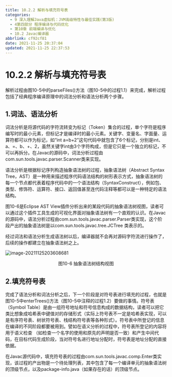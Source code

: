 ```yaml
---
title: 10.2.2 解析与填充符号表
categories:
  - 9 深入理解Java虛拟机：JVM高级特性与最佳实践(第3版)
  - 4第四部分 程序编译与代码优化
  - 第10章 前端编译与优化
  - 10.2 Javac编译器
abbrlink: cf92cf81
date: 2021-11-25 20:37:04
updated: 2021-11-25 22:37:53
---
```

# 10.2.2 解析与填充符号表
解析过程由图10-5中的parseFiles()方法（图10-5中的过程1.1）来完成，解析过程包括了经典程序编译原理中的词法分析和语法分析两个步骤。

## 1.词法、语法分析
词法分析是将源代码的字符流转变为标记（Token）集合的过程，单个字符是程序编写时的最小元素，但标记才是编译时的最小元素。关键字、变量名、字面量、运算符都可以作为标记，如“int a=b+2”这句代码中就包含了6个标记，分别是int、a、=、b、+、2，虽然关键字int由3个字符构成，但是它只是一个独立的标记，不可以再拆分。在Javac的源码中，词法分析过程由com.sun.tools.javac.parser.Scanner类来实现。

语法分析是根据标记序列构造抽象语法树的过程，抽象语法树（Abstract Syntax Tree，AST）是一种用来描述程序代码语法结构的树形表示方式，抽象语法树的每一个节点都代表着程序代码中的一个语法结构（SyntaxConstruct），例如包、类型、修饰符、运算符、接口、返回值甚至连代码注释等都可以是一种特定的语法结构。

图10-6是Eclipse AST View插件分析出来的某段代码的抽象语法树视图，读者可以通过这个插件工具生成的可视化界面对抽象语法树有一个直观的认识。在Javac的源码中，语法分析过程由com.sun.tools.javac.parser.Parser类实现，这个阶段产出的抽象语法树是以com.sun.tools.javac.tree.JCTree 类表示的。

经过词法和语法分析生成语法树以后，编译器就不会再对源码字符流进行操作了，后续的操作都建立在抽象语法树之上。

![image-20211125203608681](https://gitee.com/XiaoLan223/images/raw/master/Blog/Sum/20211125203608.png)

<center>图10-6 抽象语法树结构视图</center>

## 2.填充符号表
完成了语法分析和词法分析之后，下一个阶段是对符号表进行填充的过程，也就是图10-5中enterTrees()方法（图10-5中注释的过程1.2）要做的事情。符号表（Symbol Table）是由一组符号地址和符号信息构成的数据结构，读者可以把它类比想象成哈希表中键值对的存储形式（实际上符号表不一定是哈希表实现，可以是有序符号表、树状符号表、栈结构符号表等各种形式）。符号表中所登记的信息在编译的不同阶段都要被用到。譬如在语义分析的过程中，符号表所登记的内容将用于语义检查 （如检查一个名字的使用和原先的声明是否一致）和产生中间代码，在目标代码生成阶段，当对符号名进行地址分配时，符号表是地址分配的直接依据。

在Javac源代码中，填充符号表的过程由com.sun.tools.javac.comp.Enter类实现，该过程的产出物是一个待处理列表，其中包含了每一个编译单元的抽象语法树的顶级节点，以及package-info.java（如果存在的话）的顶级节点。

